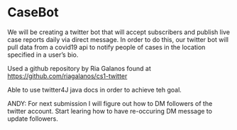 # CaseBot
We will be creating a twitter bot that will accept subscribers and publish live case reports daily via direct message. In order to do this, our twitter bot will pull data from a covid19 api to notify people of cases in the location specified in a user’s bio.


Used a github repository by Ria Galanos found at https://github.com/riagalanos/cs1-twitter 

Able to use twitter4J java docs in order to achieve teh goal.


ANDY: For next submission I will figure out how to DM followers of the twitter account. Start learing how to have re-occuring DM message to update followers.
